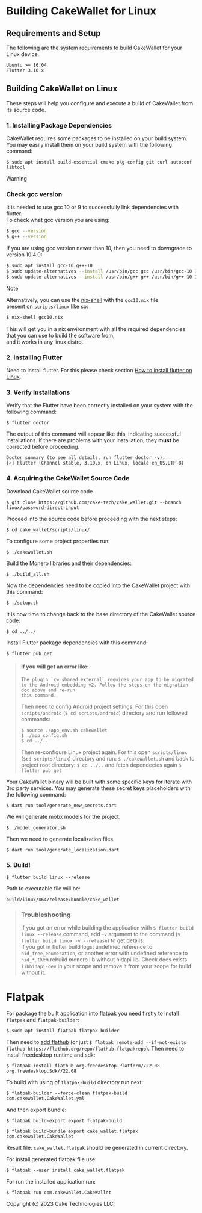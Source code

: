 # Building CakeWallet for Linux

## Requirements and Setup

The following are the system requirements to build CakeWallet for your Linux device.

```
Ubuntu >= 16.04
Flutter 3.10.x
```

## Building CakeWallet on Linux

These steps will help you configure and execute a build of CakeWallet from its source code.

### 1. Installing Package Dependencies

CakeWallet requires some packages to be installed on your build system. You may easily install them on your build system with the following command:

`$ sudo apt install build-essential cmake pkg-config git curl autoconf libtool`

> [!WARNING]
>
> ### Check gcc version
>
> It is needed to use gcc 10 or 9 to successfully link dependencies with flutter.\
> To check what gcc version you are using:
>
> ```bash
> $ gcc --version
> $ g++ --version
> ```
>
> If you are using gcc version newer than 10, then you need to downgrade to version 10.4.0:
>
> ```bash
> $ sudo apt install gcc-10 g++-10
> $ sudo update-alternatives --install /usr/bin/gcc gcc /usr/bin/gcc-10 10
> $ sudo update-alternatives --install /usr/bin/g++ g++ /usr/bin/g++-10 10
> ```

> [!NOTE]
>
> Alternatively, you can use the [nix-shell](https://nixos.org/) with the `gcc10.nix` file\
> present on `scripts/linux` like so:
> ```bash
> $ nix-shell gcc10.nix
> ```
> This will get you in a nix environment with all the required dependencies that you can use to build the software from,\
> and it works in any linux distro.

### 2. Installing Flutter

Need to install flutter. For this please check section [How to install flutter on Linux](https://docs.flutter.dev/get-started/install/linux).

### 3. Verify Installations

Verify that the Flutter have been correctly installed on your system with the following command:

`$ flutter doctor`

The output of this command will appear like this, indicating successful installations. If there are problems with your installation, they **must** be corrected before proceeding.

```
Doctor summary (to see all details, run flutter doctor -v):
[✓] Flutter (Channel stable, 3.10.x, on Linux, locale en_US.UTF-8)
```

### 4. Acquiring the CakeWallet Source Code

Download CakeWallet source code

`$ git clone https://github.com/cake-tech/cake_wallet.git --branch linux/password-direct-input`

Proceed into the source code before proceeding with the next steps:

`$ cd cake_wallet/scripts/linux/`

To configure some project properties run:

`$ ./cakewallet.sh`

Build the Monero libraries and their dependencies:

`$ ./build_all.sh`

Now the dependencies need to be copied into the CakeWallet project with this command:

`$ ./setup.sh`

It is now time to change back to the base directory of the CakeWallet source code:

`$ cd ../../`

Install Flutter package dependencies with this command:

`$ flutter pub get`

> #### If you will get an error like:
>
> ```
> The plugin `cw_shared_external` requires your app to be migrated to the Android embedding v2. Follow the steps on the migration doc above and re-run
> this command.
> ```
>
> Then need to config Android project settings. For this open `scripts/android` (`$ cd scripts/android`) directory and run followed commands:
>
> ```
> $ source ./app_env.sh cakewallet
> $ ./app_config.sh
> $ cd ../..
> ```
>
> Then re-configure Linux project again. For this open `scripts/linux` (`$cd scripts/linux`) directory and run:
> `$ ./cakewallet.sh`
> and back to project root directory:
> `$ cd ../..`
> and fetch dependecies again
> `$ flutter pub get`

Your CakeWallet binary will be built with some specific keys for iterate with 3rd party services. You may generate these secret keys placeholders with the following command:

`$ dart run tool/generate_new_secrets.dart`

We will generate mobx models for the project.

`$ ./model_generator.sh`

Then we need to generate localization files.

`$ dart run tool/generate_localization.dart`

### 5. Build!

`$ flutter build linux --release`

Path to executable file will be:

`build/linux/x64/release/bundle/cake_wallet`

> ### Troubleshooting
>
> If you got an error while building the application with `$ flutter build linux --release` command, add `-v` argument to the command (`$ flutter build linux -v --release`) to get details.\
> If you got in flutter build logs: undefined reference to `hid_free_enumeration`, or another error with undefined reference to `hid_*`, then rebuild monero lib without hidapi lib. Check does exists `libhidapi-dev` in your scope and remove it from your scope for build without it.

# Flatpak

For package the built application into flatpak you need firstly to install `flatpak` and `flatpak-builder`:

`$ sudo apt install flatpak flatpak-builder`

Then need to [add flathub](https://flatpak.org/setup/Ubuntu) (or just `$ flatpak remote-add --if-not-exists flathub https://flathub.org/repo/flathub.flatpakrepo`). Then need to install freedesktop runtime and sdk:

`$ flatpak install flathub org.freedesktop.Platform//22.08 org.freedesktop.Sdk//22.08`

To build with using of `flatpak-build` directory run next:

`$ flatpak-builder --force-clean flatpak-build com.cakewallet.CakeWallet.yml`

And then export bundle:

`$ flatpak build-export export flatpak-build`

`$ flatpak build-bundle export cake_wallet.flatpak com.cakewallet.CakeWallet`

Result file: `cake_wallet.flatpak` should be generated in current directory.

For install generated flatpak file use:

`$ flatpak --user install cake_wallet.flatpak`

For run the installed application run:

`$ flatpak run com.cakewallet.CakeWallet`

Copyright (c) 2023 Cake Technologies LLC.
